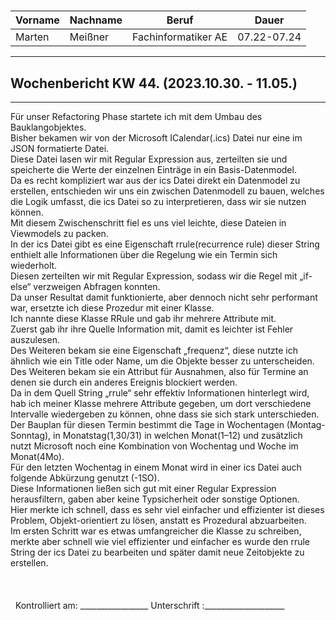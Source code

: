 #

| Vorname | Nachname | Beruf | Dauer |
|---|---|---|---|
|Marten| Meißner|Fachinformatiker AE|07.22-07.24|
---

## Wochenbericht KW 44.  (2023.10.30. - 11.05.)

---
Für unser Refactoring Phase startete ich mit dem Umbau des Bauklangobjektes.        
Bisher bekamen wir von der Microsoft ICalendar(.ics) Datei nur eine im JSON formatierte Datei.      
Diese Datei lasen wir mit Regular Expression aus, zerteilten sie und speicherte die Werte der einzelnen Einträge in ein Basis-Datenmodel.       
Da es recht kompliziert war aus der ics Datei direkt ein Datenmodel zu erstellen, entschieden wir uns ein zwischen Datenmodell zu bauen, welches die Logik umfasst, die ics Datei so zu interpretieren, dass wir sie nutzen können.     
Mit diesem Zwischenschritt fiel es uns viel leichte, diese Dateien in Viewmodels zu packen.     
In der ics Datei gibt es eine Eigenschaft rrule(recurrence rule) dieser String enthielt alle Informationen über die Regelung wie ein Termin sich wiederholt.        
Diesen zerteilten wir mit Regular Expression, sodass wir die Regel mit „if-else“ verzweigen Abfragen konnten.       
Da unser Resultat damit funktionierte, aber dennoch nicht sehr performant war, ersetzte ich diese Prozedur mit einer Klasse.        
Ich nannte diese Klasse RRule und gab ihr mehrere Attribute mit.        
Zuerst gab ihr ihre Quelle Information mit, damit es leichter ist Fehler auszulesen.        
Des Weiteren bekam sie eine Eigenschaft „frequenz“, diese nutzte ich ähnlich wie ein Title oder Name, um die Objekte besser zu unterscheiden.       
Des Weiteren bekam sie ein Attribut für Ausnahmen, also für Termine an denen sie durch ein anderes Ereignis blockiert werden.       
Da in dem Quell String „rrule“ sehr effektiv Informationen hinterlegt wird, hab ich meiner Klasse mehrere Attribute gegeben, um dort verschiedene Intervalle wiedergeben zu können, ohne dass sie sich stark unterschieden.     
Der Bauplan für diesen Termin bestimmt die Tage in Wochentagen (Montag-Sonntag), in Monatstag(1,30/31) in welchen Monat(1–12) und zusätzlich nutzt Microsoft noch eine Kombination von Wochentag und Woche im Monat(4Mo).       
Für den letzten Wochentag in einem Monat wird in einer ics Datei auch folgende Abkürzung genutzt (-1SO).        
Diese Informationen ließen sich gut mit einer Regular Expression herausfiltern, gaben aber keine Typsicherheit oder sonstige Optionen.      
Hier merkte ich schnell, dass es sehr viel einfacher und effizienter ist dieses Problem, Objekt-orientiert zu lösen, anstatt es Prozedural abzuarbeiten.        
Im ersten Schritt war es etwas umfangreicher die Klasse zu schreiben, merkte aber schnell wie viel effizienter und einfacher es wurde den rrule String der ics Datei zu bearbeiten und später damit neue Zeitobjekte zu erstellen.      
&nbsp;
\
\
\
&nbsp;
Kontrolliert am: _________________ Unterschrift  :____________________
